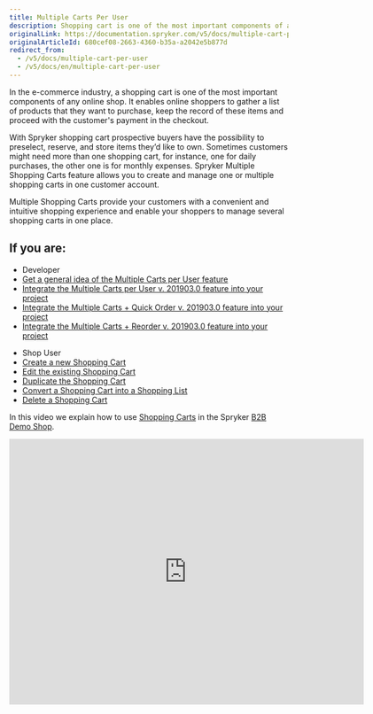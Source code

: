 ```yaml
---
title: Multiple Carts Per User
description: Shopping cart is one of the most important components of an online shop. Multiple Shopping Carts provide customers with a convenient shopping experience.
originalLink: https://documentation.spryker.com/v5/docs/multiple-cart-per-user
originalArticleId: 680cef08-2663-4360-b35a-a2042e5b877d
redirect_from:
  - /v5/docs/multiple-cart-per-user
  - /v5/docs/en/multiple-cart-per-user
---
```


In the e-commerce industry, a shopping cart is one of the most important components of any online shop. It enables online shoppers to gather a list of products that they want to purchase, keep the record of these items and proceed with the customer's payment in the checkout.

With Spryker shopping cart prospective buyers have the possibility to preselect, reserve, and store items they’d like to own. Sometimes customers might need more than one shopping cart, for instance, one for daily purchases, the other one is for monthly expenses. Spryker Multiple Shopping Carts feature allows you to create and manage one or multiple shopping carts in one customer account.

Multiple Shopping Carts provide your customers with a convenient and intuitive shopping experience and enable your shoppers to manage several shopping carts in one place.

## If you are:

<div class="mr-container">
    <div class="mr-list-container">
        <!-- col1 -->
        <div class="mr-col">
            <ul class="mr-list mr-list-green">
                <li class="mr-title">Developer</li>
                <li><a href="https://documentation.spryker.com/v5/docs/en/multiple-carts-per-user-overview" class="mr-link">Get a general idea of the Multiple Carts per User feature</a></li>
                <li><a href="https://documentation.spryker.com/v5/docs/en/multiple-carts-feature-integration-201903" class="mr-link">Integrate the Multiple Carts per User v. 201903.0 feature into your project</a></li>
                <li><a href="https://documentation.spryker.com/v5/docs/en/multiple-carts-quick-order-integration-201903" class="mr-link">Integrate the Multiple Carts + Quick Order v. 201903.0 feature into your project</a></li>
                <li><a href="https://documentation.spryker.com/v5/docs/en/multiple-carts-reorder-feature-integration-201903" class="mr-link">Integrate the Multiple Carts + Reorder v. 201903.0 feature into your project</a></li> 
            </ul>
        </div>
        <!-- col3 -->
        <div class="mr-col">
            <ul class="mr-list mr-list-red">
                <li class="mr-title">Shop User</li>
                <li><a href="https://documentation.spryker.com/docs/en/creating-shopping-cart" class="mr-link">Create a new Shopping Cart</a></li>
                <li><a href="https://documentation.spryker.com/v5/docs/en/shop-guide-managing-shopping-carts#editing-a-shopping-cart" class="mr-link">Edit the existing Shopping Cart</a></li>
                <li><a href="https://documentation.spryker.com/v5/docs/en/shop-guide-managing-shopping-carts#duplicating-a-shopping-cart" class="mr-link">Duplicate the Shopping Cart</a></li>
                <li><a href="https://documentation.spryker.com/v5/docs/en/shop-guide-managing-shopping-carts#converting-a-shopping-cart-into-a-shopping-list" class="mr-link">Convert a Shopping Cart into a Shopping List</a></li>
                <li><a href="https://documentation.spryker.com/v5/docs/en/shop-guide-managing-shopping-carts#deleting-a-shopping-cart" class="mr-link">Delete a Shopping Cart</a></li>
            </ul>
        </div>
    </div>
</div>

In this video we explain how to use [Shopping Carts](/docs/scos/dev/features/202005.0/shopping-cart/multiple-carts-per-user/multiple-carts-per-user.html) in the Spryker [B2B Demo Shop](/docs/scos/user/intro-to-spryker/{{site.version}}/b2b-suite.html).
<iframe src="https://fast.wistia.net/embed/iframe/s776wlo9ds" title="How to use Shopping Carts in Spryker" allowtransparency="true" frameborder="0" scrolling="no" class="wistia_embed" name="wistia_embed" allowfullscreen="0" mozallowfullscreen="0" webkitallowfullscreen="0" oallowfullscreen="0" msallowfullscreen="0" width="640" height="480"></iframe>
